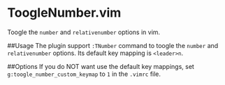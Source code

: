 ToogleNumber.vim
================

Toogle the `number` and `relativenumber` options in vim.

##Usage
The plugin support  `:TNumber` command to toogle the `number` and `relativenumber` options.
Its default key mapping is `<leader>n`.

##Options
If you do NOT want use the default key mappings, set `g:toogle_number_custom_keymap` to `1` in the `.vimrc` file.
